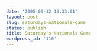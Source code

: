 ```yaml
---
date: '2005-06-12 13:33:01'
layout: post
slug: saturdays-nationals-game
status: publish
title: Saturday's Nationals Game
wordpress_id: '116'
---
```



